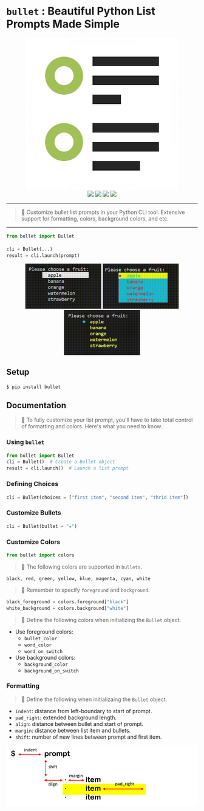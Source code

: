 # `bullet` : Beautiful Python List Prompts Made Simple
<p align=center>
<img src="./assets/list.png" width="400"/>
<br>
<a target="_blank"><img src="https://img.shields.io/badge/platform-linux-lightgrey.svg"></a>
<a target="_blank" href="https://www.python.org/downloads/" title="Python version"><img src="https://img.shields.io/badge/python-%3E=_3.6-green.svg"></a>
<a target="_blank" href="https://opensource.org/licenses/MIT" title="License: MIT"><img src="https://img.shields.io/badge/License-MIT-blue.svg"></a>
<a target="_blank" href="http://makeapullrequest.com" title="PRs Welcome"><img src="https://img.shields.io/badge/PRs-welcome-brightgreen.svg"></a>
</p>

***
> 🎨 Customize bullet list prompts in your Python CLI tool. Extensive support for formatting, colors, background colors, and etc.
***

```python
from bullet import Bullet

cli = Bullet(...)
result = cli.launch(prompt)
```

<p align=center>
<img src="./assets/gifs/classic.gif" width="200"/>
<img src="./assets/gifs/colorful.gif" width="200"/>
<img src="./assets/gifs/star.gif" width="200"/>
</p>

## Setup
```shell
$ pip install bullet
```

## Documentation

> 👷 To fully customize your list prompt, you'll have to take total control of formatting and colors. Here's what you need to know.

### Using `bullet`
```python
from bullet import Bullet
cli = Bullet()  # Create a Bullet object
result = cli.launch()  # Launch a list prompt
```

### Defining Choices
```python
cli = Bullet(choices = ["first item", "second item", "thrid item"])
```

### Customize Bullets
```python
cli = Bullet(bullet = "★")
```

### Customize Colors
```python
from bullet import colors
```
> 🎨 The following colors are supported in `bullets`. 
```
black, red, green, yellow, blue, magenta, cyan, white
```
> 🎨 Remember to specify `foreground` and `background`.
```python
black_foreground = colors.foreground["black"]
white_background = colors.background["white"]
```
> 🎨 Define the following colors when initializing the `Bullet` object.
- Use foreground colors:
    - `bullet_color`
    - `word_color`
    - `word_on_switch`
- Use background colors:
    - `background_color`
    - `background_on_switch`

### Formatting
> 📐 Define the following when initializaing the `Bullet` object.
- `indent`: distance from left-boundary to start of prompt.
- `pad_right`: extended background length.
- `align`: distance between bullet and start of prompt.
- `margin`: distance between list item and bullets.
- `shift`: number of new lines between prompt and first item.

<p align=center>
<img src="./assets/formatting.png" width="600"/>
</p>